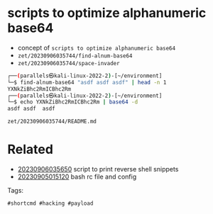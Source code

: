 # scripts to optimize alphanumeric base64

- concept of `scripts to optimize alphanumeric base64`
- ` zet/20230906035744/find-alnum-base64 `
- ` zet/20230906035744/space-invader `

```bash
┌──(parallels㉿kali-linux-2022-2)-[~/environment]
└─$ find-alnum-base64 "asdf asdf asdf" | head -n 1
YXNkZiBhc2RmICBhc2Rm
┌──(parallels㉿kali-linux-2022-2)-[~/environment]
└─$ echo YXNkZiBhc2RmICBhc2Rm | base64 -d
asdf asdf  asdf
```

` zet/20230906035744/README.md `

# Related

- [20230906035650](/zet/20230906035650/README.md) script to print reverse shell snippets
- [20230905015120](/zet/20230905015120/README.md) bash rc file and config

Tags:

    #shortcmd #hacking #payload
